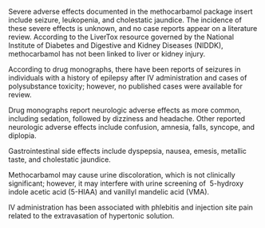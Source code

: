 Severe adverse effects documented in the methocarbamol package insert include seizure, leukopenia, and cholestatic jaundice. The incidence of these severe effects is unknown, and no case reports appear on a literature review. According to the LiverTox resource governed by the National Institute of Diabetes and Digestive and Kidney Diseases (NIDDK), methocarbamol has not been linked to liver or kidney injury.

According to drug monographs, there have been reports of seizures in individuals with a history of epilepsy after IV administration and cases of polysubstance toxicity; however, no published cases were available for review.

Drug monographs report neurologic adverse effects as more common, including sedation, followed by dizziness and headache. Other reported neurologic adverse effects include confusion, amnesia, falls, syncope, and diplopia.

Gastrointestinal side effects include dyspepsia, nausea, emesis, metallic taste, and cholestatic jaundice.

Methocarbamol may cause urine discoloration, which is not clinically significant; however, it may interfere with urine screening of  5-hydroxy indole acetic acid (5-HIAA) and vanillyl mandelic acid (VMA).

IV administration has been associated with phlebitis and injection site pain related to the extravasation of hypertonic solution.